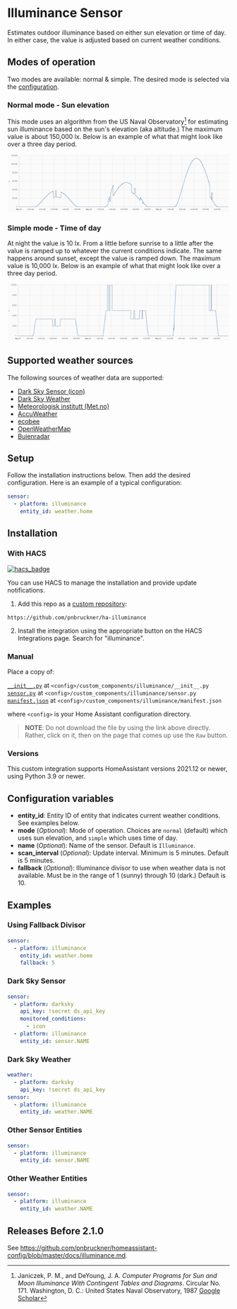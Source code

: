 # Illuminance Sensor
Estimates outdoor illuminance based on either sun elevation or time of day. In either case, the value is adjusted based on current weather conditions.

## Modes of operation
Two modes are available: normal & simple. The desired mode is selected via the [configuration](#configuration-variables).

### Normal mode - Sun elevation
This mode uses an algorithm from the US Naval Observatory[^1] for estimating sun illuminance based on the sun's elevation (aka altitude.) The maximum value is about 150,000 lx. Below is an example of what that might look like over a three day period.

<p align="center">
  <img src=images/normal.png>
</p>

[^1]: Janiczek, P. M., and DeYoung, J. A. _Computer Programs for Sun and Moon Illuminance With Contingent Tables and Diagrams_. Circular No. 171. Washington, D. C.: United States Naval Observatory, 1987 [Google Scholar](https://scholar.google.com/scholar_lookup?title=Computer%20programs%20for%20sun%20and%20moon%20illuminance%20with%20contingent%20tables%20and%20diagrams&author=P.%20M.%20Janiczek&author=J.%20A.%20Deyoung&publication_year=1987&book=Computer%20programs%20for%20sun%20and%20moon%20illuminance%20with%20contingent%20tables%20and%20diagrams)

### Simple mode - Time of day
At night the value is 10 lx. From a little before sunrise to a little after the value is ramped up to whatever the current conditions indicate. The same happens around sunset, except the value is ramped down. The maximum value is 10,000 lx. Below is an example of what that might look like over a three day period.

<p align="center">
  <img src=images/simple.png>
</p>

## Supported weather sources
The following sources of weather data are supported:

* [Dark Sky Sensor (icon)](https://www.home-assistant.io/components/sensor.darksky/)
* [Dark Sky Weather](https://www.home-assistant.io/components/weather.darksky/)
* [Meteorologisk institutt (Met.no)](https://www.home-assistant.io/integrations/met/)
* [AccuWeather](https://www.home-assistant.io/integrations/accuweather/)
* [ecobee](https://www.home-assistant.io/integrations/ecobee/)
* [OpenWeatherMap](https://www.home-assistant.io/integrations/openweathermap/)
* [Buienradar](https://www.home-assistant.io/integrations/buienradar/)

## Setup
Follow the installation instructions below.
Then add the desired configuration. Here is an example of a typical configuration:
```yaml
sensor:
  - platform: illuminance
    entity_id: weather.home
```

## Installation
### With HACS
[![hacs_badge](https://img.shields.io/badge/HACS-Custom-41BDF5.svg)](https://hacs.xyz/)

You can use HACS to manage the installation and provide update notifications.

1. Add this repo as a [custom repository](https://hacs.xyz/docs/faq/custom_repositories/):

```text
https://github.com/pnbruckner/ha-illuminance
```

2. Install the integration using the appropriate button on the HACS Integrations page. Search for "illuminance".

### Manual
Place a copy of:

[`__init__.py`](custom_components/illuminance/__init__.py) at `<config>/custom_components/illuminance/__init__.py`  
[`sensor.py`](custom_components/illuminance/sensor.py) at `<config>/custom_components/illuminance/sensor.py`  
[`manifest.json`](custom_components/illuminance/manifest.json) at `<config>/custom_components/illuminance/manifest.json`

where `<config>` is your Home Assistant configuration directory.

>__NOTE__: Do not download the file by using the link above directly. Rather, click on it, then on the page that comes up use the `Raw` button.

### Versions

This custom integration supports HomeAssistant versions 2021.12 or newer, using Python 3.9 or newer.

## Configuration variables
- **entity_id**: Entity ID of entity that indicates current weather conditions. See examples below.
- **mode** (*Optional*): Mode of operation. Choices are `normal` (default) which uses sun elevation, and `simple` which uses time of day.
- **name** (*Optional*): Name of the sensor. Default is `Illuminance`.
- **scan_interval** (*Optional*): Update interval. Minimum is 5 minutes. Default is 5 minutes.
- **fallback** (*Optional*): Illuminance divisor to use when weather data is not available. Must be in the range of 1 (sunny) through 10 (dark.) Default is 10.
## Examples
### Using Fallback Divisor
```yaml
sensor:
  - platform: illuminance
    entity_id: weather.home
    fallback: 5
```
### Dark Sky Sensor
```yaml
sensor:
  - platform: darksky
    api_key: !secret ds_api_key
    monitored_conditions:
      - icon
  - platform: illuminance
    entity_id: sensor.NAME
```
### Dark Sky Weather
```yaml
weather:
  - platform: darksky
    api_key: !secret ds_api_key
sensor:
  - platform: illuminance
    entity_id: weather.NAME
```
### Other Sensor Entities
```yaml
sensor:
  - platform: illuminance
    entity_id: sensor.NAME
```
### Other Weather Entities
```yaml
sensor:
  - platform: illuminance
    entity_id: weather.NAME
```
## Releases Before 2.1.0
See https://github.com/pnbruckner/homeassistant-config/blob/master/docs/illuminance.md.
